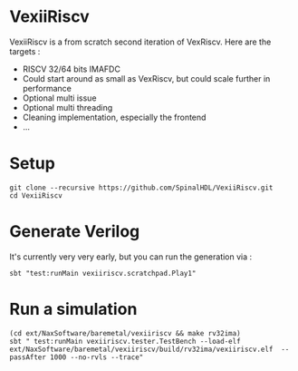 # VexiiRiscv

VexiiRiscv is a from scratch second iteration of VexRiscv. Here are the targets : 

- RISCV 32/64 bits IMAFDC
- Could start around as small as VexRiscv, but could scale further in performance
- Optional multi issue
- Optional multi threading
- Cleaning implementation, especially the frontend
- ...

# Setup

```shell
git clone --recursive https://github.com/SpinalHDL/VexiiRiscv.git
cd VexiiRiscv
```

# Generate Verilog

It's currently very very early, but you can run the generation via : 

```shell
sbt "test:runMain vexiiriscv.scratchpad.Play1"
```

# Run a simulation

```shell
(cd ext/NaxSoftware/baremetal/vexiiriscv && make rv32ima)
sbt " test:runMain vexiiriscv.tester.TestBench --load-elf ext/NaxSoftware/baremetal/vexiiriscv/build/rv32ima/vexiiriscv.elf  --passAfter 1000 --no-rvls --trace"
```